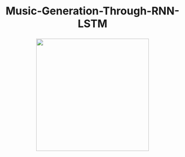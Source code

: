 <p align="center"> <h1 align="center">Music-Generation-Through-RNN-LSTM</h1>
<h3 align="center">
	<img src="https://media.giphy.com/media/WNzcy7x4WSeAYPetkZ/giphy.gif" width="300">
</h3> 
</p>

